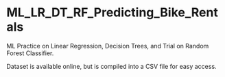 # ML_LR_DT_RF_Predicting_Bike_Rentals
ML Practice on Linear Regression, Decision Trees, and Trial on Random Forest Classifier.

Dataset is available online, but is compiled into a CSV file for easy access.

